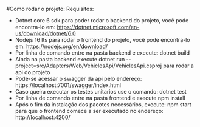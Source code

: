#Como rodar o projeto:
  Requisitos:
  - Dotnet core 6 sdk para poder rodar o backend do projeto, você pode encontra-lo em: https://dotnet.microsoft.com/en-us/download/dotnet/6.0
  - Nodejs 16 lts para rodar o frontend do projeto, você pode encontra-lo em: https://nodejs.org/en/download/
  - Por linha de comando entre na pasta backend e execute: dotnet build
  - Ainda na pasta backend execute dotnet run --project=src/Adapters/Web/VehiclesApi/VehiclesApi.csproj para rodar a api do projeto
  - Pode-se acessar o swagger da api pelo endereço: https://localhost:7001/swagger/index.html
  - Caso queira executar os testes unitarios use o comando: dotnet test
  - Por linha de comando entre na pasta frontend e execute npm install
  - Após o fim da instalação dos pacotes necessários, execute: npm start para que o frontend comece a ser executado no endereço: http://localhost:4200/
